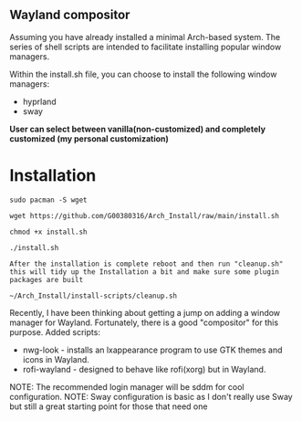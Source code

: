 ## Wayland compositor

Assuming you have already installed a minimal Arch-based system.
The series of shell scripts are intended to facilitate installing popular window managers.

Within the install.sh file, you can choose to install the following window managers:

- hyprland
- sway

**User can select between vanilla(non-customized) and completely customized (my personal customization)**

# Installation

```
sudo pacman -S wget

wget https://github.com/G00380316/Arch_Install/raw/main/install.sh

chmod +x install.sh

./install.sh

After the installation is complete reboot and then run "cleanup.sh"
this will tidy up the Installation a bit and make sure some plugin
packages are built

~/Arch_Install/install-scripts/cleanup.sh
```

Recently, I have been thinking about getting a jump on adding a window manager for Wayland. Fortunately, there is a good "compositor" for this purpose.
Added scripts:

- nwg-look - installs an lxappearance program to use GTK themes and icons in Wayland.
- rofi-wayland - designed to behave like rofi(xorg) but in Wayland.

NOTE: The recommended login manager will be sddm for cool configuration.
NOTE: Sway configuration is basic as I don't really use Sway but still a great
      starting point for those that need one
